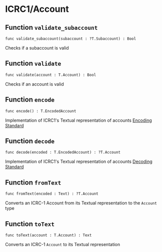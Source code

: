 # ICRC1/Account

## Function `validate_subaccount`
``` motoko no-repl
func validate_subaccount(subaccount : ?T.Subaccount) : Bool
```

Checks if a subaccount is valid

## Function `validate`
``` motoko no-repl
func validate(account : T.Account) : Bool
```

Checks if an account is valid

## Function `encode`
``` motoko no-repl
func encode() : T.EncodedAccount
```

Implementation of ICRC1's Textual representation of accounts [Encoding Standard](https://github.com/dfinity/ICRC-1/tree/main/standards/ICRC-1#encoding)

## Function `decode`
``` motoko no-repl
func decode(encoded : T.EncodedAccount) : ?T.Account
```

Implementation of ICRC1's Textual representation of accounts [Decoding Standard](https://github.com/dfinity/ICRC-1/tree/main/standards/ICRC-1#decoding)

## Function `fromText`
``` motoko no-repl
func fromText(encoded : Text) : ?T.Account
```

Converts an ICRC-1 Account from its Textual representation to the `Account` type

## Function `toText`
``` motoko no-repl
func toText(account : T.Account) : Text
```

Converts an ICRC-1 `Account` to its Textual representation
